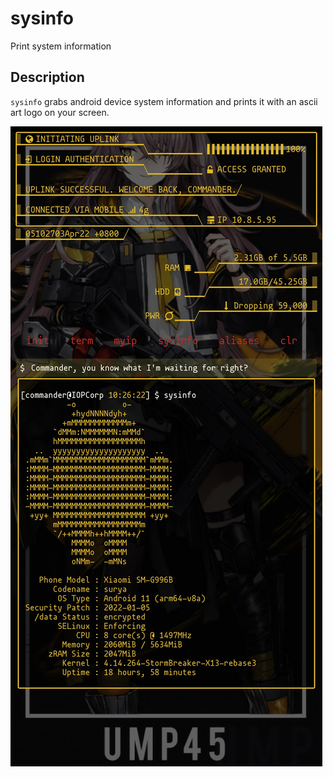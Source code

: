 # sysinfo
Print system information

## Description
`sysinfo` grabs android device system information and prints it with an ascii
art logo on your screen.

![Screenshot](image/sysinfo.jpg)
